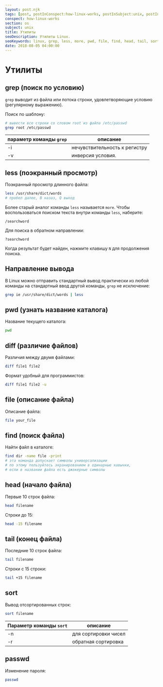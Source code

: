 ```yaml
---
layout: post.njk
tags: [post, postInConspect:how-linux-works, postInSubject:unix, postInSection:os]
conspect: how-linux-works
section: os
subject: unix
title: Утилиты
seoDescription: Утилиты Linux.
seoKeywords: linux, grep, less, more, pwd, file, find, head, tail, sort, passwd
date: 2018-08-05 04:00:00
---
```

# Утилиты

## grep (поиск по условию)

`grep` выводит из файла или потока строки, удовлетворяющие условию (регулярному выражению).

Поиск по шаблону:

```bash
# вывести все строки со словом root из файла /etc/passwd
grep root /etc/passwd
```

параметр команды `grep`  | описание
--- | ---
-i | нечувствительность к регистру 
-v  | инверсия условия.

## less (поэкранный просмотр)
Поэкранный просмотр длинного файла: 

```bash
less /usr/share/dict/words 
# пробел далее, B назаз, Q выход
```

Более старый аналог команды `less` называется `more`. Чтобы воспользоваться поиском текста внутри команды `less`, наберите:
```
/searchword
```

Для поиска в обратном направлении:
```
?searchword
```

Когда результат будет найден, нажмите клавишу `N` для продолжения поиска.

## Направление вывода

В Linux можно отправить стандартный вывод практически из любой команды на стандартный ввод другой команды, `grep` не исключение:
```bash
grep ie /usr/share/dict/words | less
```

## pwd (узнать название каталога)

Название текущего каталога: 
```bash
pwd
```

## diff (различие файлов)

Различия между двумя файлами:
```bash
diff file1 file2
```

Формат удобный для программистов:
```bash
diff file1 file2 -u
```

## file (описание файла)

Описание файла:
```bash
file your_file
```

## find (поиск файла)

Найти файл в каталоге:
```bash
find dir -name file -print 
# эта команда допускает символы универсализации
# по этому пользуйтесь экранированием в одинарные кавычки, 
# если в названии файла есть джокерные символы
```

## head (начало файла)

Первые 10 строк файла:
```bash
head filename 
```

Строки до 15:
```bash
head -15 filename
```

## tail (конец файла)

Последние 10 строк файла:
```bash
tail filename 
```

Строки с 15 строки:
```bash
tail +15 filename
```

## sort

Вывод отсортированных строк:
```bash
sort filename
```

Параметр команды `sort` | описание
--- | ---
-n | для сортировки чисел
-r | обратная сортировка

## passwd

Изменение пароля:
```bash
passwd
```